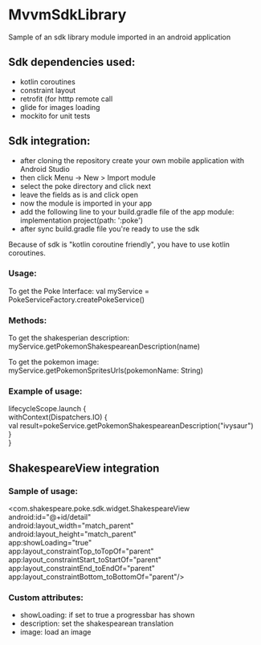 # MvvmSdkLibrary

Sample of an sdk library module imported in an android application

Sdk dependencies used:
----------------------
- kotlin coroutines
- constraint layout
- retrofit (for htttp remote call
- glide for images loading
- mockito for unit tests

Sdk integration:
----------------
- after cloning the repository create your own mobile application with Android Studio
- then click Menu -> New > Import module
- select the poke directory and click next
- leave the fields as is and click open
- now the module is imported in your app
- add the following line to your build.gradle file of the app module: 
  implementation project(path: ':poke')
- after sync build.gradle file you're ready to use the sdk

Because of sdk is "kotlin coroutine friendly", you have to use kotlin coroutines.

### Usage:
To get the Poke Interface:
val myService = PokeServiceFactory.createPokeService()

### Methods:

To get the shakesperian description:
myService.getPokemonShakespeareanDescription(name)

To get the pokemon image:
myService.getPokemonSpritesUrls(pokemonName: String)

### Example of usage:
lifecycleScope.launch {  
withContext(Dispatchers.IO) {  
val result=pokeService.getPokemonShakespeareanDescription("ivysaur")  
}  
}
        
ShakespeareView integration
----------------------------
### Sample of usage:

<com.shakespeare.poke.sdk.widget.ShakespeareView  
android:id="@+id/detail"  
android:layout_width="match_parent"  
android:layout_height="match_parent"  
app:showLoading="true"  
app:layout_constraintTop_toTopOf="parent"  
app:layout_constraintStart_toStartOf="parent"  
app:layout_constraintEnd_toEndOf="parent"  
app:layout_constraintBottom_toBottomOf="parent"/>

### Custom attributes:
- showLoading: if set to true a progressbar has shown
- description: set the shakespearean translation
- image: load an image




